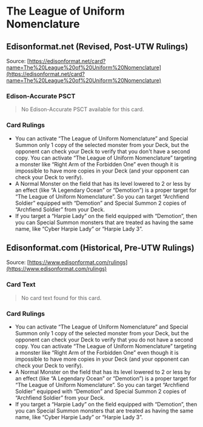 # The League of Uniform Nomenclature

## Edisonformat.net (Revised, Post-UTW Rulings)

Source: [https://edisonformat.net/card?name=The%20League%20of%20Uniform%20Nomenclature](https://edisonformat.net/card?name=The%20League%20of%20Uniform%20Nomenclature)

### Edison-Accurate PSCT

> No Edison-Accurate PSCT available for this card.

### Card Rulings

*   You can activate “The League of Uniform Nomenclature” and Special Summon only 1 copy of the selected monster from your Deck, but the opponent can check your Deck to verify that you don't have a second copy. You can activate “The League of Uniform Nomenclature” targeting a monster like “Right Arm of the Forbidden One” even though it is impossible to have more copies in your Deck (and your opponent can check your Deck to verify).
*   A Normal Monster on the field that has its level lowered to 2 or less by an effect (like “A Legendary Ocean” or “Demotion”) is a proper target for “The League of Uniform Nomenclature”. So you can target “Archfiend Soldier” equipped with “Demotion” and Special Summon 2 copies of “Archfiend Soldier” from your Deck.
*   If you target a “Harpie Lady” on the field equipped with “Demotion”, then you can Special Summon monsters that are treated as having the same name, like “Cyber Harpie Lady” or “Harpie Lady 3”.


## Edisonformat.com (Historical, Pre-UTW Rulings)

Source: [https://www.edisonformat.com/rulings](https://www.edisonformat.com/rulings)

### Card Text

> No card text found for this card.

### Card Rulings

*   You can activate “The League of Uniform Nomenclature” and Special Summon only 1 copy of the selected monster from your Deck, but the opponent can check your Deck to verify that you do not have a second copy. You can activate “The League of Uniform Nomenclature” targeting a monster like “Right Arm of the Forbidden One” even though it is impossible to have more copies in your Deck (and your opponent can check your Deck to verify).
*   A Normal Monster on the field that has its level lowered to 2 or less by an effect (like “A Legendary Ocean” or “Demotion”) is a proper target for “The League of Uniform Nomenclature”. So you can target “Archfiend Soldier” equipped with “Demotion” and Special Summon 2 copies of “Archfiend Soldier” from your Deck.
*   If you target a “Harpie Lady” on the field equipped with “Demotion”, then you can Special Summon monsters that are treated as having the same name, like “Cyber Harpie Lady” or “Harpie Lady 3”.


